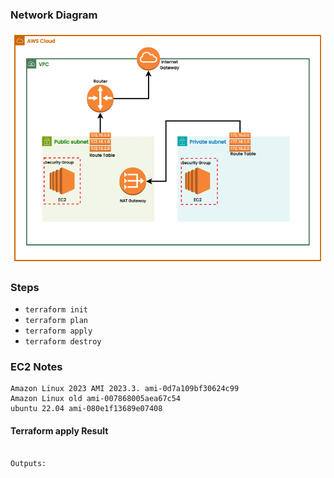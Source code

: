 ### Network Diagram

<img src="./Network Diagram.png">  

### Steps
 - `terraform init`
 - `terraform plan`
 - `terraform apply`
 - `terraform destroy`

### EC2 Notes
````
Amazon Linux 2023 AMI 2023.3. ami-0d7a109bf30624c99
Amazon Linux old ami-007868005aea67c54
ubuntu 22.04 ami-080e1f13689e07408
````

#### Terraform apply Result

````sh

Outputs:

````